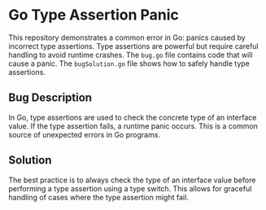 # Go Type Assertion Panic

This repository demonstrates a common error in Go: panics caused by incorrect type assertions.  Type assertions are powerful but require careful handling to avoid runtime crashes. The `bug.go` file contains code that will cause a panic.  The `bugSolution.go` file shows how to safely handle type assertions.

## Bug Description

In Go, type assertions are used to check the concrete type of an interface value. If the type assertion fails, a runtime panic occurs. This is a common source of unexpected errors in Go programs.

## Solution

The best practice is to always check the type of an interface value before performing a type assertion using a type switch.  This allows for graceful handling of cases where the type assertion might fail.
